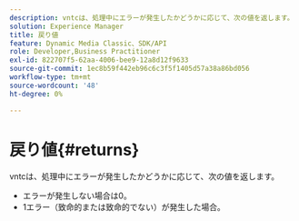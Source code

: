 ```yaml
---
description: vntcは、処理中にエラーが発生したかどうかに応じて、次の値を返します。
solution: Experience Manager
title: 戻り値
feature: Dynamic Media Classic、SDK/API
role: Developer,Business Practitioner
exl-id: 822707f5-62aa-4006-bee9-12a8d12f9633
source-git-commit: 1ec8b59f442eb96c6c3f5f1405d57a38a86bd056
workflow-type: tm+mt
source-wordcount: '48'
ht-degree: 0%

---
```


# 戻り値{#returns}

vntcは、処理中にエラーが発生したかどうかに応じて、次の値を返します。

* エラーが発生しない場合は0。
* 1エラー（致命的または致命的でない）が発生した場合。
